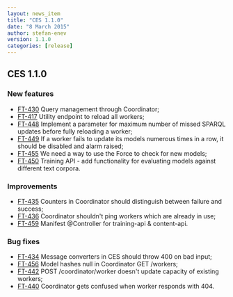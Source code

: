 ```yaml
---
layout: news_item
title: "CES 1.1.0"
date: "8 March 2015"
author: stefan-enev
version: 1.1.0
categories: [release]
---
```

## CES 1.1.0

### New features

* <a href="https://jira.ontotext.com/browse/FT-430">FT-430</a> Query management through Coordinator;
* <a href="https://jira.ontotext.com/browse/FT-417">FT-417</a> Utility endpoint to reload all workers;
* <a href="https://jira.ontotext.com/browse/FT-448">FT-448</a> Implement a parameter for maximum number of missed SPARQL updates before fully reloading a worker;
* <a href="https://jira.ontotext.com/browse/FT-449">FT-449</a> If a worker fails to update its models numerous times in a row, it should be disabled and alarm raised;
* <a href="https://jira.ontotext.com/browse/FT-455">FT-455</a> We need a way to use the Force to check for new models;
* <a href="https://jira.ontotext.com/browse/FT-450">FT-450</a> Training API - add functionality for evaluating models against different text corpora.

### Improvements

* <a href="https://jira.ontotext.com/browse/FT-435">FT-435</a> Counters in Coordinator should distinguish between failure and success;
* <a href="https://jira.ontotext.com/browse/FT-436">FT-436</a> Coordinator shouldn't ping workers which are already in use;
* <a href="https://jira.ontotext.com/browse/FT-459">FT-459</a> Manifest @Controller for training-api & content-api.


### Bug fixes

* <a href="https://jira.ontotext.com/browse/FT-434">FT-434</a> Message converters in CES should throw 400 on bad input;
* <a href="https://jira.ontotext.com/browse/FT-456">FT-456</a> Model hashes null in Coordinator GET /workers;
* <a href="https://jira.ontotext.com/browse/FT-442">FT-442</a> POST /coordinator/worker doesn't update capacity of existing workers;
* <a href="https://jira.ontotext.com/browse/FT-440">FT-440</a> Coordinator gets confused when worker responds with 404.
